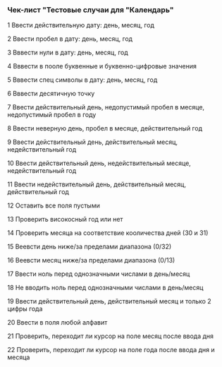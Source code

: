 ### Чек-лист "Тестовые случаи для "Календарь"
 1 Ввести действительную дату: день, месяц, год
 
 2 Ввести пробел в дату: день, месяц, год
 
 3 Вввести нули в дату: день, месяц, год
 
4 Вввести в пооле буквенные и буквенно-цифровые значения

5 Вввести спец символы в дату: день, месяц, год

6 Вввести десятичную точку

7 Ввести действительный день, недопустимый пробел в месяце, недопустимый пробел в году

8 Ввести неверную день, пробел в месяце, действительный год

9 Ввести действительный день, действительный месяц, недействительный год

10 Ввести действительный день, недействительный месяце, недействительный год

11 Ввести недействительный день, действительный месяц, действительный год

12 Оставить все поля пустыми

13 Проверить високосный год или нет

14 Проверить месяца на соответствие кооличества дней (30 и 31)

15 Веевсти день ниже/за пределами диапазона (0/32)

16 Веевсти месяц ниже/за пределами диапазона (0/13)

17 Ввести ноль перед однозначными числами в день/месяц

18 Не вводить ноль перед однозначными числами в день/месяц

19 Ввести действительный день, действительный месяц и только 2 цифры года

20 Ввести в поля любой алфавит

21 Проверить, переходит ли курсор на поле месяц после ввода дня

22 Проверить, переходит ли курсор на поле года после ввода дня и месяца

